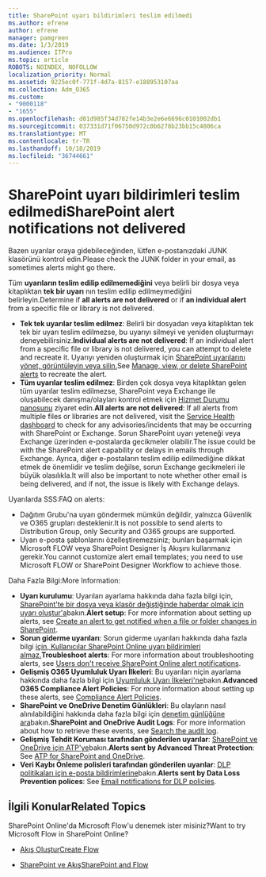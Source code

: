 ```yaml
---
title: SharePoint uyarı bildirimleri teslim edilmedi
ms.author: efrene
author: efrene
manager: pamgreen
ms.date: 1/3/2019
ms.audience: ITPro
ms.topic: article
ROBOTS: NOINDEX, NOFOLLOW
localization_priority: Normal
ms.assetid: 9225ec0f-771f-4d7a-8157-e188953107aa
ms.collection: Adm_O365
ms.custom:
- "9000118"
- "1655"
ms.openlocfilehash: d01d985f34d782fe14b3e2e6e6696c0101002db1
ms.sourcegitcommit: 037331d71f06750d972c0b6278b23bb15c4806ca
ms.translationtype: MT
ms.contentlocale: tr-TR
ms.lasthandoff: 10/18/2019
ms.locfileid: "36744661"
---
```

# <a name="sharepoint-alert-notifications-not-delivered"></a><span data-ttu-id="3d9e7-102">SharePoint uyarı bildirimleri teslim edilmedi</span><span class="sxs-lookup"><span data-stu-id="3d9e7-102">SharePoint alert notifications not delivered</span></span>

<span data-ttu-id="3d9e7-103">Bazen uyarılar oraya gidebileceğinden, lütfen e-postanızdaki JUNK klasörünü kontrol edin.</span><span class="sxs-lookup"><span data-stu-id="3d9e7-103">Please check the JUNK folder in your email, as sometimes alerts might go there.</span></span>

<span data-ttu-id="3d9e7-104">Tüm **uyarıların teslim edilip edilmemediğini** veya belirli bir dosya veya kitaplıktan **tek bir uyarı** nın teslim edilip edilmeymediğini belirleyin.</span><span class="sxs-lookup"><span data-stu-id="3d9e7-104">Determine if **all alerts are not delivered** or if **an individual alert** from a specific file or library is not delivered.</span></span>

- <span data-ttu-id="3d9e7-105">**Tek tek uyarılar teslim edilmez**: Belirli bir dosyadan veya kitaplıktan tek tek bir uyarı teslim edilmezse, bu uyarıyı silmeyi ve yeniden oluşturmayı deneyebilirsiniz.</span><span class="sxs-lookup"><span data-stu-id="3d9e7-105">**Individual alerts are not delivered**: If an individual alert from a specific file or library is not delivered, you can attempt to delete and recreate it.</span></span> <span data-ttu-id="3d9e7-106">Uyarıyı yeniden oluşturmak için [SharePoint uyarılarını yönet, görüntüleyin veya silin.](https://support.office.com/article/manage-view-or-delete-sharepoint-alerts-99dfb19c-9a90-4a8c-aba1-aa8c8afb0de2?ui=en-US&rs=&ad=US#ID0EAADAAA=Online)</span><span class="sxs-lookup"><span data-stu-id="3d9e7-106">See [Manage, view, or delete SharePoint alerts](https://support.office.com/article/manage-view-or-delete-sharepoint-alerts-99dfb19c-9a90-4a8c-aba1-aa8c8afb0de2?ui=en-US&rs=&ad=US#ID0EAADAAA=Online) to recreate the alert.</span></span>
- <span data-ttu-id="3d9e7-107">**Tüm uyarılar teslim edilmez**: Birden çok dosya veya kitaplıktan gelen tüm uyarılar teslim edilmezse, SharePoint veya Exchange ile oluşabilecek danışma/olayları kontrol etmek için [Hizmet Durumu panosunu](https://admin.microsoft.com/AdminPortal/Home#/servicehealth) ziyaret edin.</span><span class="sxs-lookup"><span data-stu-id="3d9e7-107">**All alerts are not delivered**: If all alerts from multiple files or libraries are not delivered, visit the [Service Health dashboard](https://admin.microsoft.com/AdminPortal/Home#/servicehealth) to check for any advisories/incidents that may be occurring with SharePoint or Exchange.</span></span> <span data-ttu-id="3d9e7-108">Sorun SharePoint uyarı yeteneği veya Exchange üzerinden e-postalarda gecikmeler olabilir.</span><span class="sxs-lookup"><span data-stu-id="3d9e7-108">The issue could be with the SharePoint alert capability or delays in emails through Exchange.</span></span> <span data-ttu-id="3d9e7-109">Ayrıca, diğer e-postaların teslim edilip edilmediğine dikkat etmek de önemlidir ve teslim değilse, sorun Exchange gecikmeleri ile büyük olasılıkla.</span><span class="sxs-lookup"><span data-stu-id="3d9e7-109">It will also be important to note whether other email is being delivered, and if not, the issue is likely with Exchange delays.</span></span>

<span data-ttu-id="3d9e7-110">Uyarılarda SSS:</span><span class="sxs-lookup"><span data-stu-id="3d9e7-110">FAQ on alerts:</span></span>

- <span data-ttu-id="3d9e7-111">Dağıtım Grubu'na uyarı göndermek mümkün değildir, yalnızca Güvenlik ve O365 grupları desteklenir.</span><span class="sxs-lookup"><span data-stu-id="3d9e7-111">It is not possible to send alerts to Distribution Group, only Security and O365 groups are supported.</span></span>
- <span data-ttu-id="3d9e7-112">Uyarı e-posta şablonlarını özelleştiremezsiniz; bunları başarmak için Microsoft FLOW veya SharePoint Designer İş Akışını kullanmanız gerekir.</span><span class="sxs-lookup"><span data-stu-id="3d9e7-112">You cannot customize alert email templates; you need to use Microsoft FLOW or SharePoint Designer Workflow to achieve those.</span></span>

<span data-ttu-id="3d9e7-113">Daha Fazla Bilgi:</span><span class="sxs-lookup"><span data-stu-id="3d9e7-113">More Information:</span></span>

- <span data-ttu-id="3d9e7-114">**Uyarı kurulumu**: Uyarıları ayarlama hakkında daha fazla bilgi için, [SharePoint'te bir dosya veya klasör değiştiğinde haberdar olmak için uyarı oluştur'a](https://support.office.com/article/create-an-alert-to-get-notified-when-a-file-or-folder-changes-in-sharepoint-e5a79e7b-a146-46da-a9ef-d65409ba8918)bakın.</span><span class="sxs-lookup"><span data-stu-id="3d9e7-114">**Alert setup**: For more information about setting up alerts, see [Create an alert to get notified when a file or folder changes in SharePoint](https://support.office.com/article/create-an-alert-to-get-notified-when-a-file-or-folder-changes-in-sharepoint-e5a79e7b-a146-46da-a9ef-d65409ba8918).</span></span>
- <span data-ttu-id="3d9e7-115">**Sorun giderme uyarıları**: Sorun giderme uyarıları hakkında daha fazla bilgi [için, Kullanıcılar SharePoint Online uyarı bildirimleri almaz.](https://docs.microsoft.com/sharepoint/support/sites/no-alert-notifications)</span><span class="sxs-lookup"><span data-stu-id="3d9e7-115">**Troubleshoot alerts**: For more information about troubleshooting alerts, see [Users don't receive SharePoint Online alert notifications](https://docs.microsoft.com/sharepoint/support/sites/no-alert-notifications).</span></span>
- <span data-ttu-id="3d9e7-116">**Gelişmiş O365 Uyumluluk Uyarı İlkeleri**: Bu uyarıları niçin ayarlama hakkında daha fazla bilgi için [Uyumluluk Uyarı İlkeleri'ne](https://docs.microsoft.com/office365/securitycompliance/alert-policies)bakın.</span><span class="sxs-lookup"><span data-stu-id="3d9e7-116">**Advanced O365 Compliance Alert Policies**: For more information about setting up these alerts, see [Compliance Alert Policies](https://docs.microsoft.com/office365/securitycompliance/alert-policies).</span></span>
- <span data-ttu-id="3d9e7-117">**SharePoint ve OneDrive Denetim Günlükleri**: Bu olayların nasıl alınılabildiğini hakkında daha fazla bilgi için [denetim günlüğüne ara](https://docs.microsoft.com/office365/securitycompliance/search-the-audit-log-in-security-and-compliance#search-the-audit-log)bakın.</span><span class="sxs-lookup"><span data-stu-id="3d9e7-117">**SharePoint and OneDrive Audit Logs**: For more information about how to retrieve these events, see [Search the audit log](https://docs.microsoft.com/office365/securitycompliance/search-the-audit-log-in-security-and-compliance#search-the-audit-log).</span></span>
- <span data-ttu-id="3d9e7-118">**Gelişmiş Tehdit Koruması tarafından gönderilen uyarılar**: [SharePoint ve OneDrive için ATP'ye](https://docs.microsoft.com/office365/securitycompliance/atp-for-spo-odb-and-teams)bakın.</span><span class="sxs-lookup"><span data-stu-id="3d9e7-118">**Alerts sent by Advanced Threat Protection**: See [ATP for SharePoint and OneDrive](https://docs.microsoft.com/office365/securitycompliance/atp-for-spo-odb-and-teams).</span></span>
- <span data-ttu-id="3d9e7-119">**Veri Kaybı Önleme polisleri tarafından gönderilen uyarılar**: [DLP politikaları için e-posta bildirimlerine](https://docs.microsoft.com/office365/securitycompliance/use-notifications-and-policy-tips)bakın.</span><span class="sxs-lookup"><span data-stu-id="3d9e7-119">**Alerts sent by Data Loss Prevention polices**: See [Email notifications for DLP policies](https://docs.microsoft.com/office365/securitycompliance/use-notifications-and-policy-tips).</span></span>

## <a name="related-topics"></a><span data-ttu-id="3d9e7-120">İlgili Konular</span><span class="sxs-lookup"><span data-stu-id="3d9e7-120">Related Topics</span></span>

<span data-ttu-id="3d9e7-121">SharePoint Online'da Microsoft Flow'u denemek ister misiniz?</span><span class="sxs-lookup"><span data-stu-id="3d9e7-121">Want to try Microsoft Flow in SharePoint Online?</span></span>

- [<span data-ttu-id="3d9e7-122">Akış Oluştur</span><span class="sxs-lookup"><span data-stu-id="3d9e7-122">Create Flow</span></span>](https://support.office.com/article/a9c3e03b-0654-46af-a254-20252e580d01)

- [<span data-ttu-id="3d9e7-123">SharePoint ve Akış</span><span class="sxs-lookup"><span data-stu-id="3d9e7-123">SharePoint and Flow</span></span>](https://flow.microsoft.com//blog/sharepoint-and-flow/)
